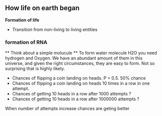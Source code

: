 ## How life on earth began

**Formation of life**
- Transition from non-living to living entities


### formation of RNA

** Think about a simple molucule **
To form water molecule H2O you need hydrogen and Oxygen. We have an abundant amount of them in this universe, and given the right circumstances, they are easy to form. Not so surprising that is highly likely. 

- Chances of flipping a coin landing on heads.  P = 0.5. 50% chance
- Chances of flipping a coin landing on heads 10 times in a row in one attempt. 
- Chances of getting 10 heads in a row after 1000 attempts ?
- Chances of getting 10 heads in a row after 1000000 attempts ?

When number of attempts increase chances are geting better



